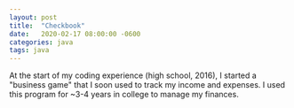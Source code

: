 ```yaml
---
layout: post
title:  "Checkbook"
date:   2020-02-17 08:00:00 -0600
categories: java
tags: java
---
```

At the start of my coding experience (high school, 2016), I started a "business game" that I soon used to track my income and expenses. I used this program for ~3-4 years in college to manage my finances.
